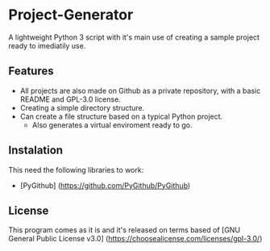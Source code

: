 # Project-Generator

A lightweight Python 3 script with it's main use of creating a sample project ready to imediatily use.

## Features

   - All projects are also made on Github as a private repository, with a basic README and GPL-3.0 license.
   - Creating a simple directory structure.
   - Can create a file structure based on a typical Python project.
       - Also generates a virtual enviroment ready to go.

## Instalation

This need the following libraries to work: 
   * [PyGithub] (https://github.com/PyGithub/PyGithub)

## License

This program comes as it is and it's released on terms based of [GNU General Public License v3.0] (https://choosealicense.com/licenses/gpl-3.0/)
